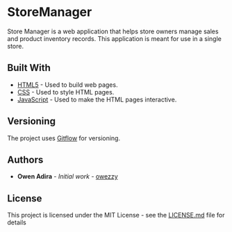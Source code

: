 # StoreManager
Store Manager is a web application that helps store owners manage sales and product inventory
records. This application is meant for use in a single store.

## Built With

- [HTML5](https://developer.mozilla.org/en-US/docs/Web/Guide/HTML/HTML5) - Used to build web pages.
- [CSS](https://developer.mozilla.org/en-US/docs/Web/CSS) - Used to style HTML pages.
- [JavaScript](https://developer.mozilla.org/bm/docs/Web/JavaScript) - Used to make the HTML pages interactive.

## Versioning

The project uses [Gitflow](https://datasift.github.io/gitflow/IntroducingGitFlow.html) for versioning.

## Authors

- **Owen Adira** - _Initial work_ - [owezzy](https://github.io/owezzy)

## License

This project is licensed under the MIT License - see the [LICENSE.md](LICENSE.md) file for details
